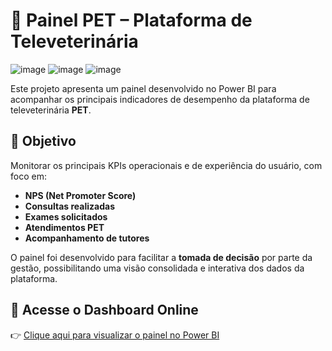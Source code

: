 # 🐾 Painel PET – Plataforma de Televeterinária

![image](https://github.com/user-attachments/assets/4be52dce-4549-4321-989f-01c6021a426b)
![image](https://github.com/user-attachments/assets/f709847d-2411-4e55-b978-bbabdf0d48e9)
![image](https://github.com/user-attachments/assets/a62bb64e-0384-4bba-882e-50442f6d4d92)


Este projeto apresenta um painel desenvolvido no Power BI para acompanhar os principais indicadores de desempenho da plataforma de televeterinária **PET**.

## 🎯 Objetivo

Monitorar os principais KPIs operacionais e de experiência do usuário, com foco em:

- **NPS (Net Promoter Score)**
- **Consultas realizadas**
- **Exames solicitados**
- **Atendimentos PET**
- **Acompanhamento de tutores**

O painel foi desenvolvido para facilitar a **tomada de decisão** por parte da gestão, possibilitando uma visão consolidada e interativa dos dados da plataforma.

## 🔗 Acesse o Dashboard Online

👉 [Clique aqui para visualizar o painel no Power BI](https://app.powerbi.com/view?r=eyJrIjoiZjljZDU3MzUtZTM1ZS00ODBkLWJmMDAtZGRkMTgyNDg0ZTkyIiwidCI6IjYyMmZhZDkxLWQ5ZGEtNGUyNy04Mzh)

